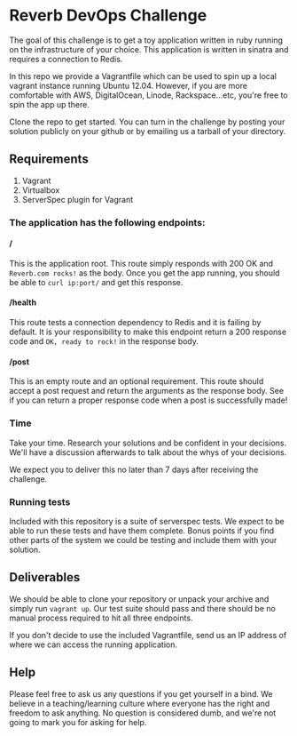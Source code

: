 # Reverb DevOps Challenge

The goal of this challenge is to get a toy application written in ruby running on the infrastructure of your choice. This application is written in sinatra and requires a connection to Redis.

In this repo we provide a Vagrantfile which can be used to spin up a local vagrant instance running Ubuntu 12.04. However, if you are more comfortable with AWS, DigitalOcean, Linode, Rackspace...etc, you're free to spin the app up there.

Clone the repo to get started. You can turn in the challenge by posting your solution publicly on your github or by emailing us a tarball of your directory.

## Requirements

1. Vagrant
2. Virtualbox
3. ServerSpec plugin for Vagrant

### The application has the following endpoints:

#### /
This is the application root. This route simply responds with 200 OK and `Reverb.com rocks!` as the body. Once you get the app running, you should be able to `curl ip:port/` and get this response.

#### /health

This route tests a connection dependency to Redis and it is failing by default. It is your responsibility to make this endpoint return a 200 response code and `OK, ready to rock!` in the response body.

#### /post

This is an empty route and an optional requirement. This route should accept a post request and return the arguments as the response body. See if you can return a proper response code when a post is successfully made!

### Time
Take your time. Research your solutions and be confident in your decisions. We'll have a discussion afterwards to talk about the whys of your decisions.

We expect you to deliver this no later than 7 days after receiving the challenge.

### Running tests

Included with this repository is a suite of serverspec tests. We expect to be able to run these tests and have them complete. Bonus points if you find other parts of the system we could be testing and include them with your solution.

## Deliverables

We should be able to clone your repository or unpack your archive and simply run `vagrant up`. Our test suite should pass and there should be no manual process required to hit all three endpoints.

If you don't decide to use the included Vagrantfile, send us an IP address of where we can access the running application.

## Help

Please feel free to ask us any questions if you get yourself in a bind. We believe in a teaching/learning culture where everyone has the right and freedom to ask anything. No question is considered dumb, and we're not going to mark you for asking for help.
